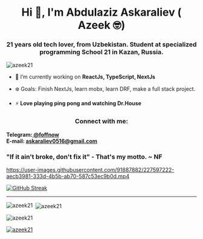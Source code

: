 <head>
<meta name="description" content="abdulaziz askaraliev Abdulaziz Asqaraliyev GitHub" />
<meta name="description" content="abdulaziz" /> 
<meta name="description" content="Askaraliev" /> 
<meta name="description" content="azeek" /> 
<meta name="description" content="azeek21" />
<meta name="description" content="malton" />
<meta name="description" content="Meabuck Alton" />
<meta name="description" content="azeek github" />
<meta name="description" content="abdulaziz github" /> 
<meta name="description" content="Askaraliev github" /> 
<meta name="description" content="azeek github" /> 
<meta name="description" content="azeek21 github" />
<meta name="description" content="malton github" />
<meta name="description" content="abdulaziz askaraliev github" /> 
</head>
<h1 align="center">Hi 👋, I'm Abdulaziz Askaraliev ( Azeek 🤓)</h1>
<h3 align="center">21 years old tech lover, from Uzbekistan. Student at specialized programming School 21 in Kazan, Russia.</h3>

<p align="left"> <img src="https://komarev.com/ghpvc/?username=azeek21&label=Profile%20views&color=0e75b6&style=flat" alt="azeek21" /> </p>

- 🌱 I’m currently working on **ReactJs, TypeScript, NextJs**

- ❄️ Goals: Finish NextJs, learn mobx, learn DRF, make a full stack project.




- ⚡ **Love playing ping pong and watching Dr.House**

<h3 align="center">Connect with me:</h3>
<b> Telegram:<a href="https://t.me/foffnow" target="_blank"> @foffnow </a> <br />E-mail: <a href="mailto:askaraliev0516@gmail.com"> askaraliev0516@gmail.com </a></b>


<h3 align="left"> "If it ain't broke, don't fix it" - That's my motto. ~ NF </h3>

https://user-images.githubusercontent.com/91887882/227597222-aecb3981-333d-4b5b-ab70-587c53ec9b0d.mp4


<!-- 
<p><img align="left" src="https://github-readme-stats.vercel.app/api/top-langs?username=azeek21&show_icons=true&locale=en&layout=compact" alt="azeek21" /></p> -->

<!-- <p>&nbsp;<img align="center" src="https://github-readme-stats.vercel.app/api?username=azeek21&show_icons=true&locale=en" alt="azeek21" /></p> -->

<!-- <p><img align="center" src="https://github-readme-streak-stats.herokuapp.com/?user=azeek21&" alt="azeek21" /></p> -->
[![GitHub Streak](https://streak-stats.demolab.com?user=azeek21&theme=transparent&border_radius=15&currStreakLabel=EB8801)](https://git.io/streak-stats)



----------------



<p><img align="left" src="https://github-readme-stats.vercel.app/api/top-langs?username=azeek21&show_icons=true&theme=onedark&locale=en&layout=compact" alt="azeek21" /></p>

<p>&nbsp;<img align="center" src="https://github-readme-stats.vercel.app/api?username=azeek21&show_icons=true&theme=onedark&locale=en" alt="azeek21" /></p>

<p><img align="center" src="https://github-readme-streak-stats.herokuapp.com/?user=azeek21&theme=dark" alt="azeek21" /></p>


<p align="left"> <a href="https://github.com/ryo-ma/github-profile-trophy"><img src="https://github-profile-trophy.vercel.app/?username=azeek21" alt="azeek21" /></a> </p>
